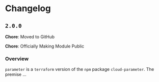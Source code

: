 # Changelog #

## `2.0.0` ##

**Chore**: Moved to GitHub

**Chore**: Officially Making Module Public

### Overview ###

`parameter` is a `terraform` version of the `npm` package `cloud-parameter`. The premise
...